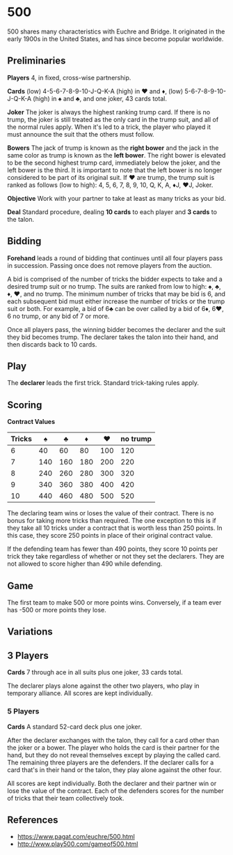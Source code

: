 # 500

500 shares many characteristics with Euchre and Bridge. It originated in the early 1900s in the United States, and has since become popular worldwide.

## Preliminaries

**Players** 4, in fixed, cross-wise partnership.

**Cards** (low) 4-5-6-7-8-9-10-J-Q-K-A (high) in ♥ and ♦, (low) 5-6-7-8-9-10-J-Q-K-A (high) in ♠ and ♣, and one joker, 43 cards total.

**Joker** The joker is always the highest ranking trump card. If there is no trump, the joker is still treated as the only card in the trump suit, and all of the normal rules apply. When it's led to a trick, the player who played it must announce the suit that the others must follow.

**Bowers** The jack of trump is known as the **right bower** and the jack in the same color as trump is known as the **left bower**. The right bower is elevated to be the second highest trump card, immediately below the joker, and the left bower is the third. It is important to note that the left bower is no longer considered to be part of its original suit. If ♥ are trump, the trump suit is ranked as follows (low to high): 4, 5, 6, 7, 8, 9, 10, Q, K, A, ♦J, ♥J, Joker.

**Objective** Work with your partner to take at least as many tricks as your bid.

**Deal** Standard procedure, dealing **10 cards** to each player and **3 cards** to the talon.

## Bidding

**Forehand** leads a round of bidding that continues until all four players pass in succession. Passing once does not remove players from the auction.

A bid is comprised of the number of tricks the bidder expects to take and a desired trump suit or no trump. The suits are ranked from low to high: ♠, ♣, ♦, ♥, and no trump. The minimum number of tricks that may be bid is 6, and each subsequent bid must either increase the number of tricks or the trump suit or both. For example, a bid of 6♣ can be over called by a bid of 6♦, 6♥, 6 no trump, or any bid of 7 or more.

Once all players pass, the winning bidder becomes the declarer and the suit they bid becomes trump. The declarer takes the talon into their hand, and then discards back to 10 cards.

## Play

The **declarer** leads the first trick. Standard trick-taking rules apply.

## Scoring

**Contract Values**

Tricks | ♠   | ♣   | ♦   | ♥   | no trump
------ | --- | --- | --- | --- | --------
6      | 40  | 60  | 80  | 100 | 120
7      | 140 | 160 | 180 | 200 | 220
8      | 240 | 260 | 280 | 300 | 320
9      | 340 | 360 | 380 | 400 | 420
10     | 440 | 460 | 480 | 500 | 520

The declaring team wins or loses the value of their contract. There is no bonus for taking more tricks than required. The one exception to this is if they take all 10 tricks under a contract that is worth less than 250 points. In this case, they score 250 points in place of their original contract value.

If the defending team has fewer than 490 points, they score 10 points per trick they take regardless of whether or not they set the declarers. They are not allowed to score higher than 490 while defending.

## Game

The first team to make 500 or more points wins. Conversely, if a team ever has -500 or more points they lose.

## Variations

## 3 Players

**Cards** 7 through ace in all suits plus one joker, 33 cards total.

The declarer plays alone against the other two players, who play in temporary alliance. All scores are kept individually.

### 5 Players

**Cards** A standard 52-card deck plus one joker.

After the declarer exchanges with the talon, they call for a card other than the joker or a bower. The player who holds the card is their partner for the hand, but they do not reveal themselves except by playing the called card. The remaining three players are the defenders. If the declarer calls for a card that's in their hand or the talon, they play alone against the other four.

All scores are kept individually. Both the declarer and their partner win or lose the value of the contract. Each of the defenders scores for the number of tricks that their team collectively took.

## References

- https://www.pagat.com/euchre/500.html
- http://www.play500.com/gameof500.html